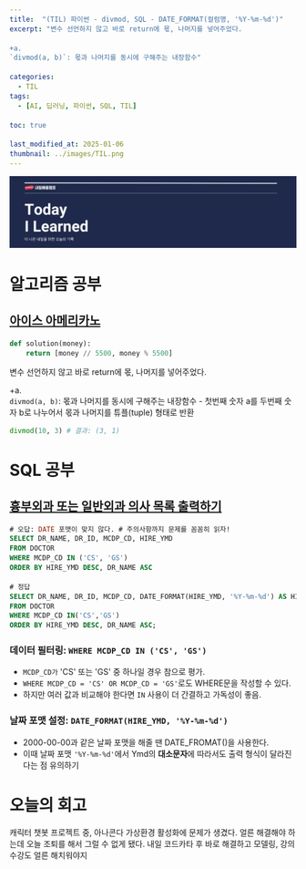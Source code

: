 ```yaml
---
title:  "(TIL) 파이썬 - divmod, SQL - DATE_FORMAT(컬럼명, '%Y-%m-%d')"
excerpt: "변수 선언하지 않고 바로 return에 몫, 나머지를 넣어주었다.

+a.     
`divmod(a, b)`: 몫과 나머지를 동시에 구해주는 내장함수"

categories:
  - TIL
tags:
  - [AI, 딥러닝, 파이썬, SQL, TIL]

toc: true

last_modified_at: 2025-01-06
thumbnail: ../images/TIL.png
---
```

![](/images/../images/TIL.png)

# 알고리즘 공부
## [아이스 아메리카노](https://school.programmers.co.kr/learn/courses/30/lessons/120819)
```py
def solution(money):
    return [money // 5500, money % 5500]
```
변수 선언하지 않고 바로 return에 몫, 나머지를 넣어주었다.

+a.     
`divmod(a, b)`: 몫과 나머지를 동시에 구해주는 내장함수
    - 첫번째 숫자 a를 두번째 숫자 b로 나누어서 몫과 나머지를 튜플(tuple) 형태로 반환        
```py
divmod(10, 3) # 결과: (3, 1)
```

# SQL 공부
## [흉부외과 또는 일반외과 의사 목록 출력하기](https://school.programmers.co.kr/learn/courses/30/lessons/132203)

```sql
# 오답: DATE 포맷이 맞지 않다. # 주의사항까지 문제를 꼼꼼히 읽자!
SELECT DR_NAME, DR_ID, MCDP_CD, HIRE_YMD
FROM DOCTOR
WHERE MCDP_CD IN ('CS', 'GS')
ORDER BY HIRE_YMD DESC, DR_NAME ASC

# 정답
SELECT DR_NAME, DR_ID, MCDP_CD, DATE_FORMAT(HIRE_YMD, '%Y-%m-%d') AS HIRE_YMD
FROM DOCTOR
WHERE MCDP_CD IN('CS','GS')
ORDER BY HIRE_YMD DESC, DR_NAME ASC;
```

### 데이터 필터링: `WHERE MCDP_CD IN ('CS', 'GS')`
- `MCDP_CD가` 'CS' 또는 'GS' 중 하나일 경우 참으로 평가.
- `WHERE MCDP_CD = 'CS' OR MCDP_CD = 'GS'`로도 WHERE문을 작성할 수 있다. 
- 하지만 여러 값과 비교해야 한다면 `IN` 사용이 더 간결하고 가독성이 좋음.

### 날짜 포맷 설정: `DATE_FORMAT(HIRE_YMD, '%Y-%m-%d')`
- 2000-00-00과 같은 날짜 포맷을 해줄 땐 DATE_FROMAT()을 사용한다. 
- 이때 날짜 포맷 `'%Y-%m-%d'`에서 Ymd의 **대소문자**에 따라서도 출력 형식이 달라진다는 점 유의하기

# 오늘의 회고
캐릭터 챗봇 프로젝트 중, 아나콘다 가상환경 활성화에 문제가 생겼다. 얼른 해결해야 하는데 오늘 조퇴를 해서 그럴 수 없게 됐다. 내일 코드카타 후 바로 해결하고 모델링, 강의 수강도 얼른 해치워야지